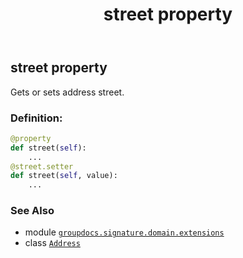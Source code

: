 ﻿---
title: street property
second_title: GroupDocs.Signature for Python via .NET API References
description: 
type: docs
url: /python-net/groupdocs.signature.domain.extensions/address/street/
is_root: false
weight: 60
---

## street property


Gets or sets address street.
### Definition:
```python
@property
def street(self):
    ...
@street.setter
def street(self, value):
    ...
```

### See Also
* module [`groupdocs.signature.domain.extensions`](../../)
* class [`Address`](/signature/python-net/groupdocs.signature.domain.extensions/address)
